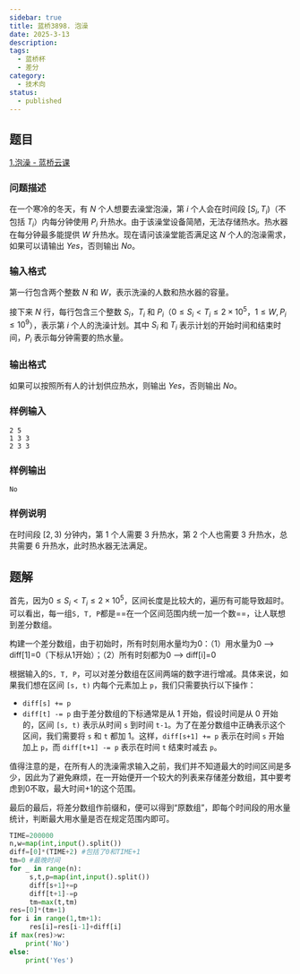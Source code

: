 ```yaml
---
sidebar: true
title: 蓝桥3898. 泡澡
date: 2025-3-13
description:
tags:
  - 蓝桥杯
  - 差分
category:
  - 技术向
status:
  - published
---
```

## 题目
[1.泡澡 - 蓝桥云课](https://www.lanqiao.cn/problems/3898/learning/?page=1&first_category_id=1&sort=difficulty&asc=1&name=%E6%B3%A1%E6%BE%A1)
### 问题描述
在一个寒冷的冬天，有 $N$ 个人想要去澡堂泡澡，第 $i$ 个人会在时间段 $[S_i, T_i)$（不包括 $T_i$）内每分钟使用 $P_i$ 升热水。由于该澡堂设备简陋，无法存储热水。热水器在每分钟最多能提供 $W$ 升热水。现在请问该澡堂能否满足这 $N$ 个人的泡澡需求，如果可以请输出 $Yes$，否则输出 $No$。

### 输入格式
第一行包含两个整数 $N$ 和 $W$，表示洗澡的人数和热水器的容量。

接下来 $N$ 行，每行包含三个整数 $S_i$，$T_i$ 和 $P_i$（$0 \leq S_i < T_i \leq 2 \times 10^5$，$1 \leq W, P_i \leq 10^9$），表示第 $i$ 个人的洗澡计划。其中 $S_i$ 和 $T_i$ 表示计划的开始时间和结束时间，$P_i$ 表示每分钟需要的热水量。

### 输出格式
如果可以按照所有人的计划供应热水，则输出 $Yes$，否则输出 $No$。

### 样例输入
```
2 5
1 3 3
2 3 3
```

### 样例输出
```
No
```

### 样例说明
在时间段 $[2, 3)$ 分钟内，第 $1$ 个人需要 $3$ 升热水，第 $2$ 个人也需要 $3$ 升热水，总共需要 $6$ 升热水，此时热水器无法满足。

## 题解

首先，因为$0 \leq S_i < T_i \leq 2 \times 10^5$，区间长度是比较大的，遍历有可能导致超时。可以看出，每一组`S, T, P`都是==在一个区间范围内统一加一个数==，让人联想到差分数组。

构建一个差分数组，由于初始时，所有时刻用水量均为0：（1）用水量为0 --> diff\[1\]=0（下标从1开始）；（2）所有时刻都为0 --> diff\[i\]=0

根据输入的`S, T, P`，可以对差分数组在区间两端的数字进行增减。具体来说，如果我们想在区间 `[s, t)` 内每个元素加上 `p`，我们只需要执行以下操作：
- `diff[s] += p`
- `diff[t] -= p`
由于差分数组的下标通常是从 1 开始，假设时间是从 0 开始的，区间 `[s, t)` 表示从时间 `s` 到时间 `t-1`。为了在差分数组中正确表示这个区间，我们需要将 `s` 和 `t` 都加 1。这样，`diff[s+1] += p` 表示在时间 `s` 开始加上 `p`，而 `diff[t+1] -= p` 表示在时间 `t` 结束时减去 `p`。

值得注意的是，在所有人的洗澡需求输入之前，我们并不知道最大的时间区间是多少，因此为了避免麻烦，在一开始便开一个较大的列表来存储差分数组，其中要考虑到0不取，最大时间+1的这个范围。

最后的最后，将差分数组作前缀和，便可以得到“原数组”，即每个时间段的用水量统计，判断最大用水量是否在规定范围内即可。

```python
TIME=200000
n,w=map(int,input().split())
diff=[0]*(TIME+2) #包括了0和TIME+1
tm=0 #最晚时间
for _ in range(n):
	 s,t,p=map(int,input().split())
	 diff[s+1]+=p 
	 diff[t+1]-=p  
	 tm=max(t,tm)
res=[0]*(tm+1)
for i in range(1,tm+1):
	 res[i]=res[i-1]+diff[i]
if max(res)>w:
	print('No')
else:
	print('Yes')
```